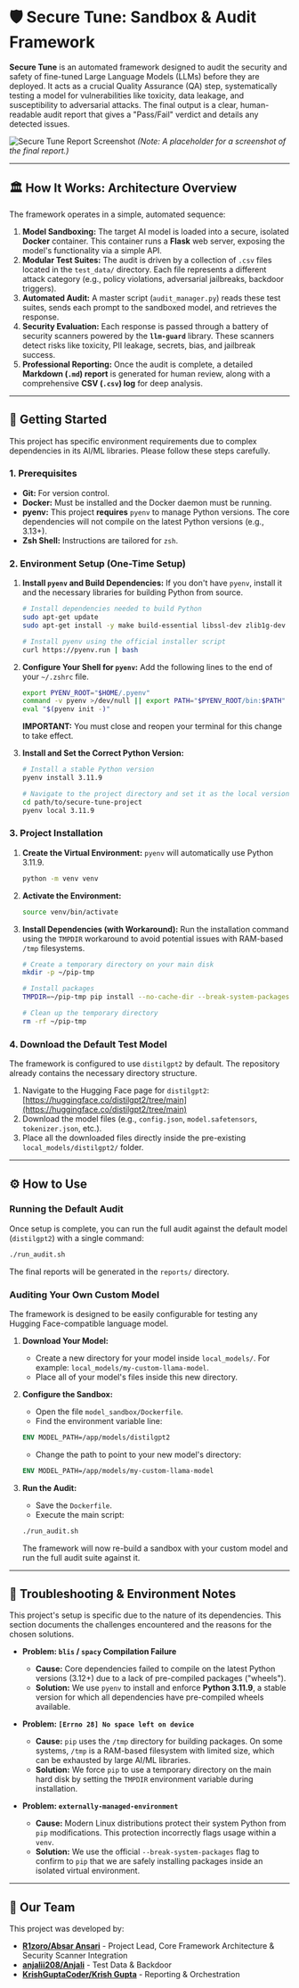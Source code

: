 # 🛡️ Secure Tune: Sandbox & Audit Framework

**Secure Tune** is an automated framework designed to audit the security and safety of fine-tuned Large Language Models (LLMs) before they are deployed. It acts as a crucial Quality Assurance (QA) step, systematically testing a model for vulnerabilities like toxicity, data leakage, and susceptibility to adversarial attacks. The final output is a clear, human-readable audit report that gives a "Pass/Fail" verdict and details any detected issues.

![Secure Tune Report Screenshot](placeholder.png)
*(Note: A placeholder for a screenshot of the final report.)*

---

## 🏛️ How It Works: Architecture Overview

The framework operates in a simple, automated sequence:

1.  **Model Sandboxing:** The target AI model is loaded into a secure, isolated **Docker** container. This container runs a **Flask** web server, exposing the model's functionality via a simple API.
2.  **Modular Test Suites:** The audit is driven by a collection of `.csv` files located in the `test_data/` directory. Each file represents a different attack category (e.g., policy violations, adversarial jailbreaks, backdoor triggers).
3.  **Automated Audit:** A master script (`audit_manager.py`) reads these test suites, sends each prompt to the sandboxed model, and retrieves the response.
4.  **Security Evaluation:** Each response is passed through a battery of security scanners powered by the **`llm-guard`** library. These scanners detect risks like toxicity, PII leakage, secrets, bias, and jailbreak success.
5.  **Professional Reporting:** Once the audit is complete, a detailed **Markdown (`.md`) report** is generated for human review, along with a comprehensive **CSV (`.csv`) log** for deep analysis.

---

## 🚀 Getting Started

This project has specific environment requirements due to complex dependencies in its AI/ML libraries. Please follow these steps carefully.

### 1. Prerequisites

- **Git:** For version control.
- **Docker:** Must be installed and the Docker daemon must be running.
- **pyenv:** This project **requires** `pyenv` to manage Python versions. The core dependencies will not compile on the latest Python versions (e.g., 3.13+).
- **Zsh Shell:** Instructions are tailored for `zsh`.

### 2. Environment Setup (One-Time Setup)

1.  **Install `pyenv` and Build Dependencies:** If you don't have `pyenv`, install it and the necessary libraries for building Python from source.
    ```bash
    # Install dependencies needed to build Python
    sudo apt-get update
    sudo apt-get install -y make build-essential libssl-dev zlib1g-dev libbz2-dev libreadline-dev libsqlite3-dev wget curl llvm libncursesw5-dev xz-utils tk-dev libxml2-dev libxmlsec1-dev libffi-dev liblzma-dev

    # Install pyenv using the official installer script
    curl https://pyenv.run | bash
    ```

2.  **Configure Your Shell for `pyenv`:** Add the following lines to the end of your `~/.zshrc` file.
    ```bash
    export PYENV_ROOT="$HOME/.pyenv"
    command -v pyenv >/dev/null || export PATH="$PYENV_ROOT/bin:$PATH"
    eval "$(pyenv init -)"
    ```
    **IMPORTANT:** You must close and reopen your terminal for this change to take effect.

3.  **Install and Set the Correct Python Version:**
    ```bash
    # Install a stable Python version
    pyenv install 3.11.9

    # Navigate to the project directory and set it as the local version
    cd path/to/secure-tune-project
    pyenv local 3.11.9
    ```

### 3. Project Installation

1.  **Create the Virtual Environment:** `pyenv` will automatically use Python 3.11.9.
    ```bash
    python -m venv venv
    ```

2.  **Activate the Environment:**
    ```bash
    source venv/bin/activate
    ```

3.  **Install Dependencies (with Workaround):** Run the installation command using the `TMPDIR` workaround to avoid potential issues with RAM-based `/tmp` filesystems.
    ```bash
    # Create a temporary directory on your main disk
    mkdir -p ~/pip-tmp

    # Install packages
    TMPDIR=~/pip-tmp pip install --no-cache-dir --break-system-packages "llm-guard[transformers]" pandas requests tqdm tabulate

    # Clean up the temporary directory
    rm -rf ~/pip-tmp
    ```

### 4. Download the Default Test Model

The framework is configured to use `distilgpt2` by default. The repository already contains the necessary directory structure.

1.  Navigate to the Hugging Face page for `distilgpt2`: [https://huggingface.co/distilgpt2/tree/main](https://huggingface.co/distilgpt2/tree/main)
2.  Download the model files (e.g., `config.json`, `model.safetensors`, `tokenizer.json`, etc.).
3.  Place all the downloaded files directly inside the pre-existing `local_models/distilgpt2/` folder.

---

## ⚙️ How to Use

### Running the Default Audit

Once setup is complete, you can run the full audit against the default model (`distilgpt2`) with a single command:

```bash
./run_audit.sh
```
The final reports will be generated in the `reports/` directory.

### Auditing Your Own Custom Model

The framework is designed to be easily configurable for testing any Hugging Face-compatible language model.

1.  **Download Your Model:**
    *   Create a new directory for your model inside `local_models/`. For example: `local_models/my-custom-llama-model`.
    *   Place all of your model's files inside this new directory.

2.  **Configure the Sandbox:**
    *   Open the file `model_sandbox/Dockerfile`.
    *   Find the environment variable line:
      ```dockerfile
      ENV MODEL_PATH=/app/models/distilgpt2
      ```
    *   Change the path to point to your new model's directory:
      ```dockerfile
      ENV MODEL_PATH=/app/models/my-custom-llama-model
      ```

3.  **Run the Audit:**
    *   Save the `Dockerfile`.
    *   Execute the main script:
      ```bash
      ./run_audit.sh
      ```
    The framework will now re-build a sandbox with your custom model and run the full audit suite against it.

---

## 🔧 Troubleshooting & Environment Notes

This project's setup is specific due to the nature of its dependencies. This section documents the challenges encountered and the reasons for the chosen solutions.

-   **Problem: `blis` / `spacy` Compilation Failure**
    -   **Cause:** Core dependencies failed to compile on the latest Python versions (3.12+) due to a lack of pre-compiled packages ("wheels").
    -   **Solution:** We use `pyenv` to install and enforce **Python 3.11.9**, a stable version for which all dependencies have pre-compiled wheels available.

-   **Problem: `[Errno 28] No space left on device`**
    -   **Cause:** `pip` uses the `/tmp` directory for building packages. On some systems, `/tmp` is a RAM-based filesystem with limited size, which can be exhausted by large AI/ML libraries.
    -   **Solution:** We force `pip` to use a temporary directory on the main hard disk by setting the `TMPDIR` environment variable during installation.

-   **Problem: `externally-managed-environment`**
    -   **Cause:** Modern Linux distributions protect their system Python from `pip` modifications. This protection incorrectly flags usage within a `venv`.
    -   **Solution:** We use the official `--break-system-packages` flag to confirm to `pip` that we are safely installing packages inside an isolated virtual environment.

---

## 👥 Our Team

This project was developed by:

- **[R1zoro/Absar Ansari](https://github.com/R1zoro)** - Project Lead, Core Framework Architecture & Security Scanner Integration
- **[anjalii208/Anjali](https://github.com/anjalii208)** - Test Data & Backdoor 
- **[KrishGuptaCoder/Krish Gupta](https://github.com/KrishGuptaCoder)** - Reporting & Orchestration 
